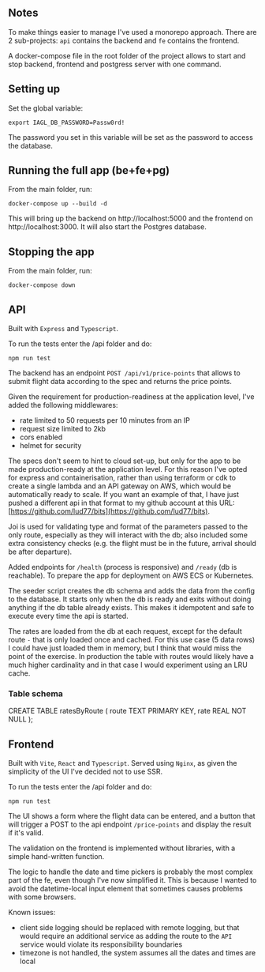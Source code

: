 ## Notes

To make things easier to manage I've used a monorepo approach.
There are 2 sub-projects: `api` contains the backend and `fe`
contains the frontend.

A docker-compose file in the root folder of the project allows
to start and stop backend, frontend and postgress server with
one command.


## Setting up

Set the global variable:

```
export IAGL_DB_PASSWORD=Passw0rd!
```

The password you set in this variable will be set as the
password to access the database.


## Running the full app (be+fe+pg)

From the main folder, run:

```
docker-compose up --build -d
```

This will bring up the backend on http://localhost:5000 and
the frontend on http://localhost:3000. It will also start the
Postgres database.


## Stopping the app

From the main folder, run:

```
docker-compose down
```


## API

Built with `Express` and `Typescript`.

To run the tests enter the /api folder and do:

```
npm run test
```

The backend has an endpoint `POST /api/v1/price-points` that
allows to submit flight data according to the spec and returns
the price points.

Given the requirement for production-readiness at the application
level, I've added the following middlewares:
- rate limited to 50 requests per 10 minutes from an IP
- request size limited to 2kb
- cors enabled
- helmet for security

The specs don't seem to hint to cloud set-up, but only for the
app to be made production-ready at the application level.
For this reason I've opted for express and containerisation,
rather than using terraform or cdk to create a single lambda and
an API gateway on AWS, which would be automatically ready to
scale.
If you want an example of that, I have just pushed a different
api in that format to my github account at this URL:
[https://github.com/lud77/bits](https://github.com/lud77/bits).

Joi is used for validating type and format of the parameters
passed to the only route, especially as they will interact with
the db; also included some extra consistency checks (e.g. the
flight must be in the future, arrival should be after departure).

Added endpoints for `/health` (process is responsive) and
`/ready` (db is reachable). To prepare the app for deployment on
AWS ECS or Kubernetes.

The seeder script creates the db schema and adds the data from
the config to the database. It starts only when the db is ready
and exits without doing anything if the db table already exists.
This makes it idempotent and safe to execute every time the api
is started.

The rates are loaded from the db at each request, except for the
default route `-` that is only loaded once and cached. For this use
case (5 data rows) I could have just loaded them in memory, but I
think that would miss the point of the exercise. In production the
table with routes would likely have a much higher cardinality and in
that case I would experiment using an LRU cache.


### Table schema

CREATE TABLE ratesByRoute (
  route TEXT PRIMARY KEY,
  rate REAL NOT NULL
);


## Frontend

Built with `Vite`, `React` and `Typescript`.
Served using `Nginx`, as given the simplicity of the UI I've
decided not to use SSR.

To run the tests enter the /api folder and do:

```
npm run test
```

The UI shows a form where the flight data can be entered, and a
button that will trigger a POST to the api endpoint `/price-points`
and display the result if it's valid.

The validation on the frontend is implemented without libraries,
with a simple hand-written function.

The logic to handle the date and time pickers is probably the most
complex part of the fe, even though I've now simplified it. This is
because I wanted to avoid the datetime-local input element that
sometimes causes problems with some browsers.

Known issues:
  - client side logging should be replaced with remote logging,
    but that would require an additional service as adding the
    route to the `API` service would violate its responsibility
    boundaries
  - timezone is not handled, the system assumes all the dates and
    times are local

